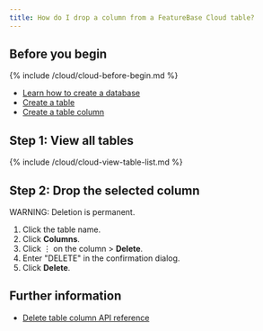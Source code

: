 ```yaml
---
title: How do I drop a column from a FeatureBase Cloud table?
---
```



## Before you begin

{% include /cloud/cloud-before-begin.md %}
* [Learn how to create a database](/cloud/cloud-databases/cloud-db-manage)
* [Create a table](/cloud/cloud-tables/cloud-table-create)
* [Create a table column](/cloud/cloud-tables/cloud-table-add-column)

## Step 1: View all tables

{% include /cloud/cloud-view-table-list.md %}

## Step 2: Drop the selected column

WARNING: Deletion is permanent.

1. Click the table name.
2. Click **Columns**.
3. Click &#8942; on the column > **Delete**.
5. Enter "DELETE" in the confirmation dialog.
6. Click **Delete**.

## Further information

* [Delete table column API reference](https://api-docs-featurebase-cloud.redoc.ly/v2#operation/deletetableColumn)
